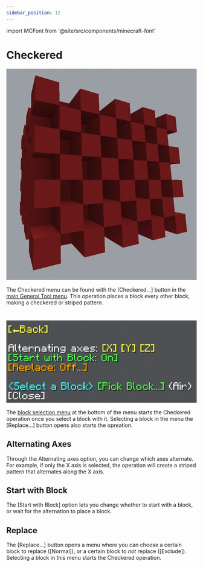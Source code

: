 ```yaml
---
sidebar_position: 12
---
```


import MCFont from '@site/src/components/minecraft-font'

# Checkered
![Example of what this operation can look like](img/operation_previews/checkered.png)

The Checkered menu can be found with the <MCFont color="#fc03cf">[Checkered...]</MCFont> button in the [main General Tool menu](usage#main-menu). This operation places a block every other block, making a checkered or striped pattern.
#
![The Checkered menu](img/checkered_menu.png)

The [block selection menu](../chat-menu-system#block-selection) at the bottom of the menu starts the Checkered operation once you select a block with it. Selecting a block in the menu the <MCFont color="gold">[Replace...]</MCFont> button opens also starts the opreation.

## Alternating Axes
Through the <MCFont>Alternating axes</MCFont> option, you can change which axes alternate. For example, if only the X axis is selected, the operation will create a striped pattern that alternates along the X axis.

## Start with Block
The <MCFont color="green">[Start with Block]</MCFont> option lets you change whether to start with a block, or wait for the alternation to place a block.

## Replace
The <MCFont color="gold">[Replace...]</MCFont> button opens a menu where you can choose a certain block to replace (<MCFont color="green">[Normal]</MCFont>), or a certain block to *not* replace (<MCFont color="gold">[Exclude]</MCFont>). Selecting a block in this menu starts the Checkered operation.
